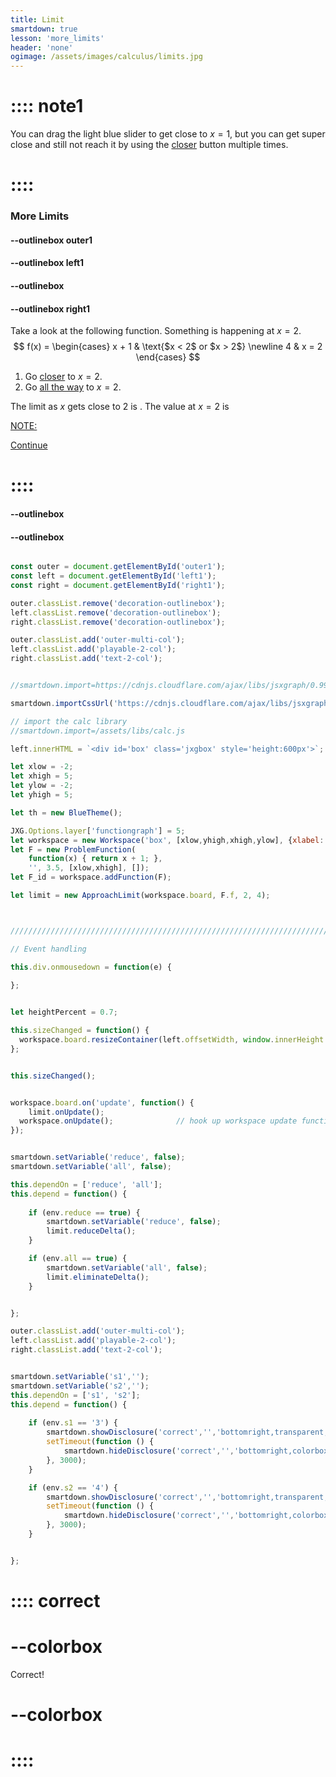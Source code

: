 ```yaml
---
title: Limit
smartdown: true
lesson: 'more_limits'
header: 'none'
ogimage: /assets/images/calculus/limits.jpg
---
```


# :::: note1 
You can drag the light blue slider to get close to $x=1$, but you can get super close and still not reach it by using the [closer](:=reduce=true) button multiple times.
# ::::
### More Limits

#### --outlinebox outer1

#### --outlinebox left1


#### --outlinebox


#### --outlinebox right1
Take a look at the following function.  Something is happening at $x=2$.
$$ 
f(x) = \begin{cases} 
      	x + 1 & \text{$x < 2$ or $x > 2$} \newline
      	4 & x = 2 
   \end{cases}
$$

1. Go [closer](:=reduce=true) to $x=2$.  
2. Go [all the way](:=all=true) to $x=2$.

The limit as $x$ gets close to $2$ is [](:?s1). 
The value at $x=2$ is [](:?s2)

[NOTE:](::note1/tooltip)


[Continue](/pages/limit4)
# ::::
#### --outlinebox
#### --outlinebox

 

```javascript /autoplay

const outer = document.getElementById('outer1');
const left = document.getElementById('left1');
const right = document.getElementById('right1');

outer.classList.remove('decoration-outlinebox');
left.classList.remove('decoration-outlinebox');
right.classList.remove('decoration-outlinebox');

outer.classList.add('outer-multi-col');
left.classList.add('playable-2-col');
right.classList.add('text-2-col');


//smartdown.import=https://cdnjs.cloudflare.com/ajax/libs/jsxgraph/0.99.7/jsxgraphcore.js

smartdown.importCssUrl('https://cdnjs.cloudflare.com/ajax/libs/jsxgraph/0.99.7/jsxgraph.css');

// import the calc library
//smartdown.import=/assets/libs/calc.js

left.innerHTML = `<div id='box' class='jxgbox' style='height:600px'>`;

let xlow = -2;
let xhigh = 5;
let ylow = -2;
let yhigh = 5;

let th = new BlueTheme();

JXG.Options.layer['functiongraph'] = 5;
let workspace = new Workspace('box', [xlow,yhigh,xhigh,ylow], {xlabel:'', ylabel:''});
let F = new ProblemFunction(
	function(x) { return x + 1; }, 
	'', 3.5, [xlow,xhigh], []);
let F_id = workspace.addFunction(F);

let limit = new ApproachLimit(workspace.board, F.f, 2, 4);



/////////////////////////////////////////////////////////////////////////////////////////

// Event handling

this.div.onmousedown = function(e) { 
  
};


let heightPercent = 0.7;

this.sizeChanged = function() {
  workspace.board.resizeContainer(left.offsetWidth, window.innerHeight * heightPercent);
};


this.sizeChanged();


workspace.board.on('update', function() {
	limit.onUpdate();
  workspace.onUpdate();              // hook up workspace update functions
});


smartdown.setVariable('reduce', false);
smartdown.setVariable('all', false);

this.dependOn = ['reduce', 'all'];  
this.depend = function() {
  
	if (env.reduce == true) {
		smartdown.setVariable('reduce', false);
		limit.reduceDelta();		
	}

	if (env.all == true) {
		smartdown.setVariable('all', false);
		limit.eliminateDelta();
	}


};

outer.classList.add('outer-multi-col');
left.classList.add('playable-2-col');
right.classList.add('text-2-col');


```


```javascript /autoplay

smartdown.setVariable('s1','');
smartdown.setVariable('s2','');
this.dependOn = ['s1', 's2'];  
this.depend = function() {
  
	if (env.s1 == '3') {
		smartdown.showDisclosure('correct','','bottomright,transparent,colorbox,shadow');
      	setTimeout(function () {
        	smartdown.hideDisclosure('correct','','bottomright,colorbox,shadow');
      	}, 3000);
	}

	if (env.s2 == '4') {
		smartdown.showDisclosure('correct','','bottomright,transparent,colorbox,shadow');
      	setTimeout(function () {
        	smartdown.hideDisclosure('correct','','bottomright,colorbox,shadow');
      	}, 3000);
	}


};
```

# :::: correct
# --colorbox
Correct!
# --colorbox
# ::::